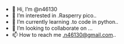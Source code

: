 - 👋 Hi, I’m @n46130
- 👀 I’m interested in .Rasperry pico..
- 🌱 I’m currently learning .to code in python..
- 💞️ I’m looking to collaborate on ...
- 📫 How to reach me .n46130@gmail.com..

<!---
n46130/n46130 is a ✨ special ✨ repository because its `README.md` (this file) appears on your GitHub profile.
You can click the Preview link to take a look at your changes.
--->
